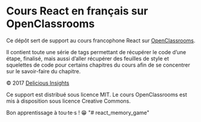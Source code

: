 # Cours React en français sur OpenClassrooms

Ce dépôt sert de support au cours francophone React sur [OpenClassrooms](https://openclassrooms.com/).

Il contient toute une série de tags permettant de récupérer le code d’une étape, finalisé, mais aussi d’aller récupérer des feuilles de style et squelettes de code pour certains chapitres du cours afin de se concentrer sur le savoir-faire du chapitre.

© 2017 [Delicious Insights](https://delicious-insights.com/)

Ce support est distribué sous licence MIT.  Le cours OpenClassrooms est mis à disposition sous licence Creative Commons.

Bon apprentissage à tou·te·s ! 😁
"# react_memory_game" 
